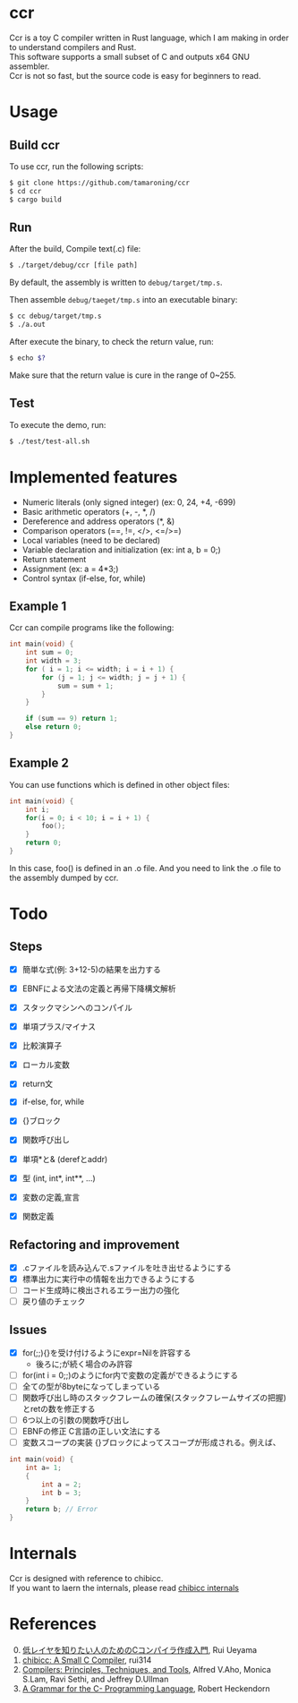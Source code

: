 # ccr
Ccr is a toy C compiler written in Rust language, which I am making in order to understand compilers and Rust.  
This software supports a small subset of C and outputs x64 GNU assembler.  
Ccr is not so fast, but the source code is easy for beginners to read.   


# Usage
## Build ccr
To use ccr, run the following scripts:

```sh
$ git clone https://github.com/tamaroning/ccr
$ cd ccr
$ cargo build
```


## Run
After the build, Compile text(.c) file:  

```sh
$ ./target/debug/ccr [file path]
```
By default, the assembly is written to ```debug/target/tmp.s```.  
  
Then assemble ```debug/taeget/tmp.s``` into an executable binary:  

```sh
$ cc debug/target/tmp.s
$ ./a.out
```

After execute the binary, to check the return value, run:  

```sh
$ echo $?
```
Make sure that the return value is cure in the range of 0~255.  


## Test
To execute the demo, run:  

```sh
$ ./test/test-all.sh
```


# Implemented features
- Numeric literals (only signed integer) (ex: 0, 24, +4, -699)
- Basic arithmetic operators (+, -, *, /)
- Dereference and address operators (*, &)
- Comparison operators (==, !=, </>, <=/>=)
- Local variables (need to be declared)
- Variable declaration and initialization (ex: int a, b = 0;)
- Return statement
- Assignment (ex: a = 4*3;)
- Control syntax (if-else, for, while)


## Example 1
Ccr can compile programs like the following: 

```c
int main(void) {
    int sum = 0;
    int width = 3;
    for ( i = 1; i <= width; i = i + 1) {
        for (j = 1; j <= width; j = j + 1) {
            sum = sum + 1;
        }
    }

    if (sum == 9) return 1;
    else return 0;
}
```

## Example 2
You can use functions which is defined in other object files:  
```c
int main(void) {
    int i;
    for(i = 0; i < 10; i = i + 1) {
        foo();
    }
    return 0;
}
```
In this case, foo() is defined in an .o file.
And you need to link the .o file to the assembly dumped by ccr.  


# Todo
## Steps  
- [x] 簡単な式(例: 3+12-5)の結果を出力する
- [x] EBNFによる文法の定義と再帰下降構文解析
- [x] スタックマシンへのコンパイル
- [x] 単項プラス/マイナス
- [x] 比較演算子
- [x] ローカル変数
- [x] return文
- [x] if-else, for, while
- [x] {}ブロック
- [x] 関数呼び出し
- [x] 単項*と& (derefとaddr)
- [x] 型 (int, int*, int**, ...)
- [x] 変数の定義,宣言
- [x] 関数定義


##  Refactoring and improvement
- [x] .cファイルを読み込んで.sファイルを吐き出せるようにする
- [x] 標準出力に実行中の情報を出力できるようにする
- [ ] コード生成時に検出されるエラー出力の強化
- [ ] 戻り値のチェック

## Issues
- [x] for(;;){}を受け付けるようにexpr=Nilを許容する
    - 後ろに;が続く場合のみ許容
- [ ] for(int i = 0;;)のようにfor内で変数の定義ができるようにする
- [ ] 全ての型が8byteになってしまっている
- [ ] 関数呼び出し時のスタックフレームの確保(スタックフレームサイズの把握)とretの数を修正する
- [ ] 6つ以上の引数の関数呼び出し
- [ ] EBNFの修正 C言語の正しい文法にする
- [ ] 変数スコープの実装
{}ブロックによってスコープが形成される。例えば、

```c
int main(void) {
    int a= 1;
    {
        int a = 2;
        int b = 3;
    }
    return b; // Error
}
```


# Internals
Ccr is designed with reference to chibicc.  
If you want to laern the internals, please read [chibicc internals](https://github.com/rui314/chibicc#internals)  


# References
0. [低レイヤを知りたい人のためのCコンパイラ作成入門](https://www.sigbus.info/compilerbook#), Rui Ueyama
1. [chibicc: A Small C Compiler](https://github.com/rui314/chibicc), rui314
2. [Compilers: Principles, Techniques, and Tools](https://www.amazon.com/Compilers-Principles-Techniques-Tools-2nd/dp/0321486811), Alfred V.Aho, Monica S.Lam, Ravi Sethi, and Jeffrey D.Ullman
3. [A Grammar for the C- Programming Language](http://marvin.cs.uidaho.edu/Teaching/CS445/c-Grammar.pdf), Robert Heckendorn
